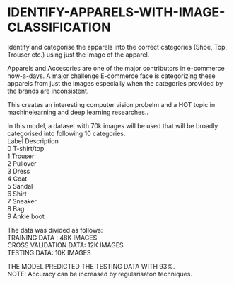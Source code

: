 # IDENTIFY-APPARELS-WITH-IMAGE-CLASSIFICATION
Identify and categorise the apparels into the correct categories (Shoe, Top, Trouser etc.) using just the image of the apparel.


Apparels and Accesories are one of the major contributors in e-commerce now-a-days. 
A major challenge E-commerce face is categorizing these apparels from just the images especially when the categories provided by the brands are inconsistent. 

This creates an interesting computer vision probelm and a HOT topic in machinelearning and deep learning researches..


In this model, a dataset with 70k images will be used that will be broadly categorised into following 10 categories.</br>
Label	Description</br>
0	    T-shirt/top</br>
1	    Trouser</br>
2	    Pullover</br>
3	    Dress</br>
4	    Coat</br>
5	    Sandal</br>
6	    Shirt</br>
7	    Sneaker</br>
8	    Bag</br>
9	    Ankle boot</br>


The data was divided as follows:</br>
TRAINING DATA : 48K IMAGES</br>
CROSS VALIDATION DATA: 12K IMAGES</br>
TESTING DATA: 10K IMAGES</br>

THE MODEL PREDICTED THE TESTING DATA WITH 93%.</br>
NOTE: Accuracy can be increased by regularisaton techniques.







